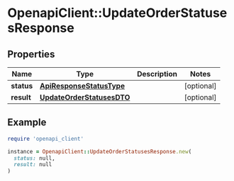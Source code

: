# OpenapiClient::UpdateOrderStatusesResponse

## Properties

| Name | Type | Description | Notes |
| ---- | ---- | ----------- | ----- |
| **status** | [**ApiResponseStatusType**](ApiResponseStatusType.md) |  | [optional] |
| **result** | [**UpdateOrderStatusesDTO**](UpdateOrderStatusesDTO.md) |  | [optional] |

## Example

```ruby
require 'openapi_client'

instance = OpenapiClient::UpdateOrderStatusesResponse.new(
  status: null,
  result: null
)
```

